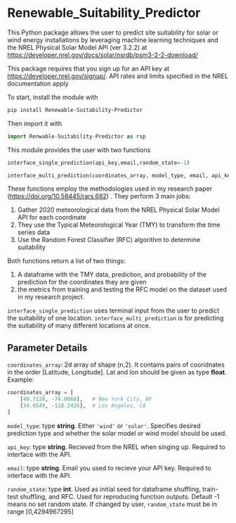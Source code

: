 # Renewable_Suitability_Predictor
This Python package allows the user to predict site suitability for solar or wind energy installations by leveraging machine learning techniques and the NREL Physical Solar Model API (ver 3.2.2)  at 
https://developer.nrel.gov/docs/solar/nsrdb/psm3-2-2-download/ 

This package requires that you sign up for an API key at https://developer.nrel.gov/signup/. API rates and limits specified in the NREL documentation apply 


To start, install the module with 

```sh 
pip install Renewable-Suitability-Predictor
```

Then import it with
```python
import Renwable-Suitability-Predictor as rsp
```

This module provides the user with two functions 
```python
interface_single_prediction(api_key,email,random_state=-1)

interface_multi_prediction(coordinates_array, model_type, email, api_key, random_state=-1)
```
These functions employ the methodologies used in my research paper (https://doi.org/10.58445/rars.682) . They perform 3 main jobs:
1. Gather 2020 meteorological data from the NREL Physical Solar Model API for each coordinate
2. They use the Typical Meteorological Year (TMY) to transform the time series data
3. Use the Random Forest Classifier (RFC) algorithm to determine suitability

Both functions return a list of two things: 
1. A dataframe with the TMY data, prediction, and probability of the prediction for the coordinates they are given 
2. the metrics from training and testing the RFC model on the dataset used in my research project.


```interface_single_prediction``` uses terminal input from the user to predict the suitability of one location.
```interface_multi_prediction``` is for predicting the suitability of many different locations at once. 




## Parameter Details
```coordinates_array```: 2d array of shape (n,2). It contains pairs of cooridnates in the order [Latitude, Longitude]. Lat and lon should be given as type **float**.
Example:
```python
coordinates_array = [
    [40.7128, -74.0060],   # New York City, NY
    [34.0549, -118.2426],  # Los Angeles, CA
]
```

```model_type```: type **string**. Either ```'wind'``` or ```'solar'```. Specifies desired prediction type and whether the solar model or wind model should be used.

```api_key```: type **string**. Recieved from the NREL when singing up. Required to interface with the API.

```email```: type **string**. Email you used to recieve your API key. Required to interface with the API.

```random_state```: type **int**. Used as initial seed for dataframe shuffling, train-test shuffling, and RFC. Used for reproducing function outputs. Default -1 means no set random state. If changed by user, ```random_state``` must be in range [0,4294967295]
